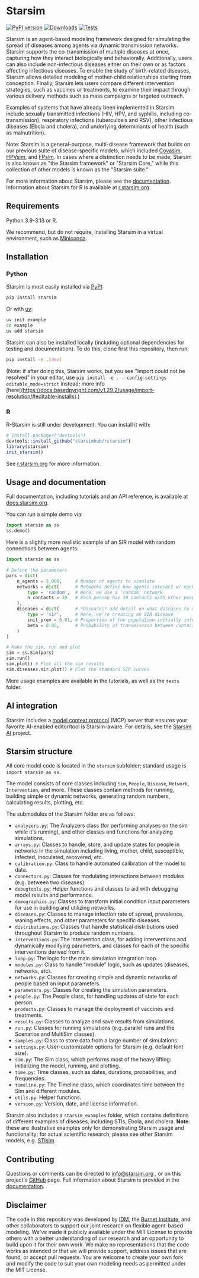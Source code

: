 # Starsim

[![PyPI version](https://badgen.net/pypi/v/starsim/?color=blue)](https://pypi.org/project/starsim)
[![Downloads](https://static.pepy.tech/personalized-badge/starsim?period=total&units=international_system&left_color=grey&right_color=blue&left_text=Downloads)](https://pepy.tech/project/starsim)
[![Tests](https://github.com/starsimhub/starsim/actions/workflows/tests.yaml/badge.svg?branch=main)](https://github.com/starsimhub/starsim/actions/workflows/tests.yaml)

Starsim is an agent-based modeling framework designed for simulating the spread of diseases among agents via dynamic transmission networks. Starsim supports the co-transmission of multiple diseases at once, capturing how they interact biologically and behaviorally. Additionally, users can also include non-infectious diseases either on their own or as factors affecting infectious diseases. To enable the study of birth-related diseases, Starsim allows detailed modeling of mother-child relationships starting from conception. Finally, Starsim lets users compare different intervention strategies, such as vaccines or treatments, to examine their impact through various delivery methods such as mass campaigns or targeted outreach.

Examples of systems that have already been implemented in Starsim include sexually transmitted infections (HIV, HPV, and syphilis, including co-transmission), respiratory infections (tuberculosis and RSV), other infectious diseases (Ebola and cholera), and underlying determinants of health (such as malnutrition).

Note: Starsim is a general-purpose, multi-disease framework that builds on our previous suite of disease-specific models, which included [Covasim](https://covasim.org), [HPVsim](https://hpvsim.org), and [FPsim](https://fpsim.org). In cases where a distinction needs to be made, Starsim is also known as "the Starsim framework" or "Starsim Core," while this collection of other models is known as the "Starsim suite."

For more information about Starsim, please see the [documentation](https://docs.starsim.org). Information about Starsim for R is available at [r.starsim.org](https://r.starsim.org).


## Requirements

Python 3.9-3.13 or R.

We recommend, but do not require, installing Starsim in a virtual environment, such as [Miniconda](https://docs.anaconda.com/miniconda/).


## Installation

### Python

Starsim is most easily installed via [PyPI](https://pypi.org):
```sh
pip install starsim
```

Or with [uv](https://github.com/astral-sh/uv):
```sh
uv init example
cd example
uv add starsim
```

Starsim can also be installed locally (including optional dependencies for testing and documentation). To do this, clone first this repository, then run:
```sh
pip install -e .[dev]
```

(Note: if after doing this, Starsim works, but you see "Import could not be resolved" in your editor, use `pip install -e . --config-settings editable_mode=strict` instead; more info [here[(https://docs.basedpyright.com/v1.29.2/usage/import-resolution/#editable-installs).)


### R

R-Starsim is still under development. You can install it with:

```R
# install.packages("devtools")
devtools::install_github("starsimhub/rstarsim")
library(starsim)
init_starsim()
````

See [r.starsim.org](https://r.starsim.org) for more information.

## Usage and documentation

Full documentation, including tutorials and an API reference, is available at [docs.starsim.org](https://docs.starsim.org).

You can run a simple demo via:

```py
import starsim as ss
ss.demo()
```

Here is a slightly more realistic example of an SIR model with random connections between agents:

```py
import starsim as ss

# Define the parameters
pars = dict(
    n_agents = 5_000,     # Number of agents to simulate
    networks = dict(      # Networks define how agents interact w/ each other
        type = 'random',  # Here, we use a 'random' network
        n_contacts = 10   # Each person has 10 contacts with other people  
    ),
    diseases = dict(      # *Diseases* add detail on what diseases to model
        type = 'sir',     # Here, we're creating an SIR disease
        init_prev = 0.01, # Proportion of the population initially infected
        beta = 0.05,      # Probability of transmission between contacts
    )
)

# Make the sim, run and plot
sim = ss.Sim(pars)
sim.run()
sim.plot() # Plot all the sim results
sim.diseases.sir.plot() # Plot the standard SIR curves
```

More usage examples are available in the tutorials, as well as the `tests` folder.

## AI integration

Starsim includes a [model context protocol](https://en.wikipedia.org/wiki/Model_Context_Protocol) (MCP) server that ensures your favorite AI-enabled editor/tool is Starsim-aware. For details, see the [Starsim AI](https://github.com/starsimhub/starsim_ai) project.


## Starsim structure

All core model code is located in the `starsim` subfolder; standard usage is `import starsim as ss`.

The model consists of core classes including `Sim`, `People`, `Disease`, `Network`, `Intervention`, and more. These classes contain methods for running, building simple or dynamic networks, generating random numbers, calculating results, plotting, etc.

The submodules of the Starsim folder are as follows:

- `analyzers.py`: The Analyzers class (for performing analyses on the sim while it's running), and other classes and functions for analyzing simulations.
- `arrays.py`: Classes to handle, store, and update states for people in networks in the simulation including living, mother, child, susceptible, infected, inoculated, recovered, etc.
- `calibration.py`: Class to handle automated calibration of the model to data.
- `connectors.py`: Classes for modulating interactions between modules (e.g. between two diseases).
- `debugtools.py`: Helper functions and classes to aid with debugging model results and performance.
- `demographics.py`: Classes to transform initial condition input parameters for use in building and utilizing networks.
- `diseases.py`: Classes to manage infection rate of spread, prevalence, waning effects, and other parameters for specific diseases.
- `distributions.py`: Classes that handle statistical distributions used throughout Starsim to produce random numbers.
- `interventions.py`: The Intervention class, for adding interventions and dynamically modifying parameters, and classes for each of the specific interventions derived from it. 
- `loop.py`: The logic for the main simulation integration loop.
- `modules.py`: Class to handle "module" logic, such as updates (diseases, networks, etc). 
- `networks.py`: Classes for creating simple and dynamic networks of people based on input parameters.
- `parameters.py`: Classes for creating the simulation parameters.
- `people.py`: The People class, for handling updates of state for each person.
- `products.py`: Classes to manage the deployment of vaccines and treatments.
- `results.py`: Classes to analyze and save results from simulations.
- `run.py`: Classes for running simulations (e.g. parallel runs and the Scenarios and MultiSim classes).
- `samples.py`: Class to store data from a large number of simulations.
- `settings.py`: User-customizable options for Starsim (e.g. default font size).
- `sim.py`: The Sim class, which performs most of the heavy lifting: initializing the model, running, and plotting.
- `time.py`: Time classes, such as dates, durations, probabilities, and frequencies.
- `timeline.py`: The Timeline class, which coordinates time between the Sim and different modules.
- `utils.py`: Helper functions.
- `version.py`: Version, date, and license information.

Starsim also includes a `starsim_examples` folder, which contains definitions of different examples of diseases, including STIs, Ebola, and cholera. **Note**: these are illustrative examples only for demonstrating Starsim usage and functionality; for actual scientific research, please see other Starsim models, e.g. [STIsim](https://stisim.org).

## Contributing

Questions or comments can be directed to [info@starsim.org](mailto:info@starsim.org) , or on this project's [GitHub](https://github.com/starsimhub/starsim) page. Full information about Starsim is provided in the [documentation](https://docs.starsim.org).

## Disclaimer

The code in this repository was developed by [IDM](https://idmod.org), the [Burnet Institute](https://burnet.edu.au), and other collaborators to support our joint research on flexible agent-based modeling. We've made it publicly available under the MIT License to provide others with a better understanding of our research and an opportunity to build upon it for their own work. We make no representations that the code works as intended or that we will provide support, address issues that are found, or accept pull requests. You are welcome to create your own fork and modify the code to suit your own modeling needs as permitted under the MIT License.
